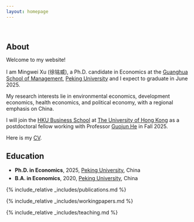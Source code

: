 ```yaml
---
layout: homepage
---
```


<h1 id="about-me"></h1>

<h2 style="margin: 60px 0px 10px;">About</h2>

Welcome to my website!

I am Mingwei Xu (徐铭威), a Ph.D. candidate in Economics at the [Guanghua School of Management](https://en.gsm.pku.edu.cn/), [Peking University](https://english.pku.edu.cn/) and I expect to graduate in June 2025.

My research interests lie in environmental economics, development economics, health economics, and political economy, with a regional emphasis on China.

I will join the [HKU Business School](https://www.hkubs.hku.hk/) at [The University of Hong Kong](https://www.hku.hk/) as a postdoctoral fellow working with Professor [Guojun He](https://www.guojunhe.com/) in Fall 2025.

Here is my [CV](https://github.com/EdsonMWXU/CV/CV_Mingwei_Xu_May2025.pdf).

## Education
- **Ph.D. in Economics**, 2025, [Peking University](https://english.pku.edu.cn/), China
  <div style="margin-bottom:5px"></div>
- **B.A. in Economics**, 2020, [Peking University](https://english.pku.edu.cn/), China

{% include_relative _includes/publications.md %}

{% include_relative _includes/workingpapers.md %}

{% include_relative _includes/teaching.md %}
